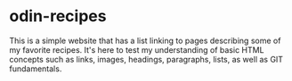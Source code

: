 # odin-recipes
This is a simple website that has a list linking to pages describing some of my favorite recipes. It's here to test my understanding of basic HTML concepts such as links, images, headings, paragraphs, lists, as well as GIT fundamentals.